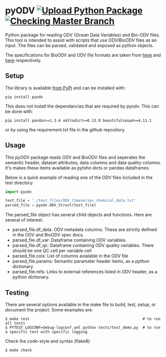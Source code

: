 # pyODV               [![Upload Python Package](https://github.com/vliz-be-opsci/pyodv/actions/workflows/python-publish.yml/badge.svg)](https://github.com/vliz-be-opsci/pyodv/actions/workflows/python-publish.yml) [![Checking Master Branch](https://github.com/vliz-be-opsci/pyodv/actions/workflows/build-master.yml/badge.svg)](https://github.com/vliz-be-opsci/pyodv/actions/workflows/build-master.yml)
 

Python package for reading ODV (Ocean Data Variables)  and Bio-ODV files. This tool is intended to assist with scripts that use ODV/BioODV files as an input. The files can be parsed, validated and exposed as python objects. 

The specifications for BioODV and ODV file formats are taken from [here](https://www.seadatanet.org/content/download/636/file/SDN2_D85_WP8_Datafile_formats.pdf) and [here](https://www.seadatanet.org/content/download/638/file/SDN2_D84b_WP8_ODV_biology_variant_format%20guidelines.pdf) respectively.

## Setup
The library is available [from PyPi](https://pypi.org/project/pyodv/) and can be installed with:

```
pip install pyodv
```
This does not install the dependancies that are required by pyodv. This can be done with:
```
pip install pandas>=1.3.4 xmltodict>=0.13.0 beautifulsoup4>=4.11.1
```
or by using the requirement.txt file in the github repository. 

## Usage 

This pyODV package reads ODV and BioODV files and seperates the semantic header, dataset attributes, data columns and data quality columns. It's makes these items available as pytohn dicts or pandas dataframes. 

Below is a quick example of reading one of the ODV files included in the test directory:

```python
import pyodv

test_file = './test_files/ODV_timeseries_chemical_data.txt' 
parsed_file = pyodv.ODV_Struct(test_file) 
```
The parsed_file object has several child objects and functions. Here are several of interest:
  
  - parsed_file.df_data: ODV metadata columns. These are strictly defined in the ODV and BioODV spec docs. 
  - parsed_file.df_var: Dataframe containing ODV variables.
  - parsed_file.df_qc: Dataframe containing ODV quality variables. There should be one QC cell per variable cell
  - parsed_file.cols: List of columns avialable in the ODV file
  - parsed_file.params: Semantic paramater header items, as a python dictionary.
  - parsed_file.refs: Links to external references listed in ODV header, as a python dictionary.
  


## Testing 

There are several options available in the make file to build, test, setup, or document the project. Some examples are:


    $ make test                                                   # to run all tests
    $ PYTEST_LOGCONF=debug-logconf.yml python tests/test_demo.py  # to run a specific test with specific logging


Check the code-style and syntax (flake8)


    $ make check

